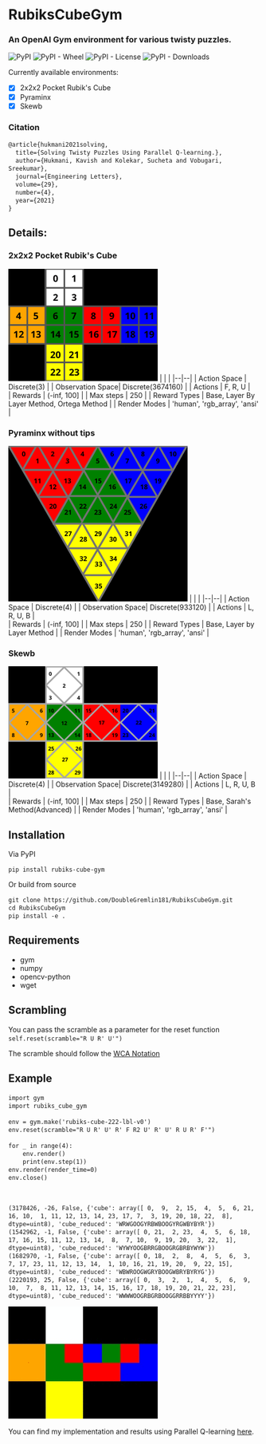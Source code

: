 # RubiksCubeGym 
### An OpenAI Gym environment for various twisty puzzles.  

![PyPI](https://img.shields.io/pypi/v/rubiks_cube_gym)
![PyPI - Wheel](https://img.shields.io/pypi/wheel/rubiks_cube_gym)
![PyPI - License](https://img.shields.io/pypi/l/rubiks_cube_gym)
![PyPI - Downloads](https://img.shields.io/pypi/dm/rubiks_cube_gym)

Currently available environments:  

 - [x] 2x2x2 Pocket Rubik's Cube 
 - [x] Pyraminx
 - [x] Skewb
  
### Citation
```
@article{hukmani2021solving,
  title={Solving Twisty Puzzles Using Parallel Q-learning.},
  author={Hukmani, Kavish and Kolekar, Sucheta and Vobugari, Sreekumar},
  journal={Engineering Letters},
  volume={29},
  number={4},
  year={2021}
}
```

## Details:  
### 2x2x2 Pocket Rubik's Cube  
![Mapping of tiles](images/rubiks_cube_222_mapping.png)
|  |  |
|--|--|
| Action Space | Discrete(3) |
| Observation Space| Discrete(3674160) |
| Actions | F, R, U |  
| Rewards | (-inf, 100] |
| Max steps | 250 |
| Reward Types | Base, Layer By Layer Method, Ortega Method |
| Render Modes | 'human', 'rgb_array', 'ansi' |

### Pyraminx without tips 
![Mapping of tiles](images/pyraminx_mapping.png)
|  |  |
|--|--|
| Action Space | Discrete(4) |
| Observation Space| Discrete(933120) |
| Actions | L, R, U, B |  
| Rewards | (-inf, 100] |
| Max steps | 250 |
| Reward Types | Base, Layer by Layer Method |
| Render Modes | 'human', 'rgb_array', 'ansi' |

### Skewb
![Mapping of tiles](images/skewb_mapping.png)
|  |  |
|--|--|
| Action Space | Discrete(4) |
| Observation Space| Discrete(3149280) |
| Actions | L, R, U, B |  
| Rewards | (-inf, 100] |
| Max steps | 250 |
| Reward Types | Base, Sarah's Method(Advanced) |
| Render Modes | 'human', 'rgb_array', 'ansi' |

## Installation
Via PyPI

    pip install rubiks-cube-gym
Or build from source

    git clone https://github.com/DoubleGremlin181/RubiksCubeGym.git
    cd RubiksCubeGym
    pip install -e .

## Requirements

 - gym
 - numpy
 - opencv-python
 - wget

## Scrambling
You can pass the scramble as a parameter for the reset function
`self.reset(scramble="R U R' U'")`

The scramble should follow the [WCA Notation](https://www.worldcubeassociation.org/regulations/#article-12-notation)

##  Example
    import gym  
    import rubiks_cube_gym  
      
    env = gym.make('rubiks-cube-222-lbl-v0')  
    env.reset(scramble="R U R' U' R' F R2 U' R' U' R U R' F'")  
      
    for _ in range(4):  
        env.render()  
        print(env.step(1))  
    env.render(render_time=0)  
    env.close()
    
</br>

    (3178426, -26, False, {'cube': array([ 0,  9,  2, 15,  4,  5,  6, 21, 16, 10,  1, 11, 12, 13, 14, 23, 17, 7,  3, 19, 20, 18, 22,  8], dtype=uint8), 'cube_reduced': 'WRWGOOGYRBWBOOGYRGWBYBYR'})
    (1542962, -1, False, {'cube': array([ 0, 21,  2, 23,  4,  5,  6, 18, 17, 16, 15, 11, 12, 13, 14,  8,  7, 10,  9, 19, 20,  3, 22,  1], dtype=uint8), 'cube_reduced': 'WYWYOOGBRRGBOOGRGBRBYWYW'})
    (1682970, -1, False, {'cube': array([ 0, 18,  2,  8,  4,  5,  6,  3,  7, 17, 23, 11, 12, 13, 14,  1, 10, 16, 21, 19, 20,  9, 22, 15], dtype=uint8), 'cube_reduced': 'WBWROOGWGRYBOOGWBRYBYRYG'})
    (2220193, 25, False, {'cube': array([ 0,  3,  2,  1,  4,  5,  6,  9, 10,  7,  8, 11, 12, 13, 14, 15, 16, 17, 18, 19, 20, 21, 22, 23], dtype=uint8), 'cube_reduced': 'WWWWOOGRBGRBOOGGRRBBYYYY'})

![Output](images/example.gif)

You can find my implementation and results using Parallel Q-learning [here](https://github.com/DoubleGremlin181/RubiksCubeRL).
